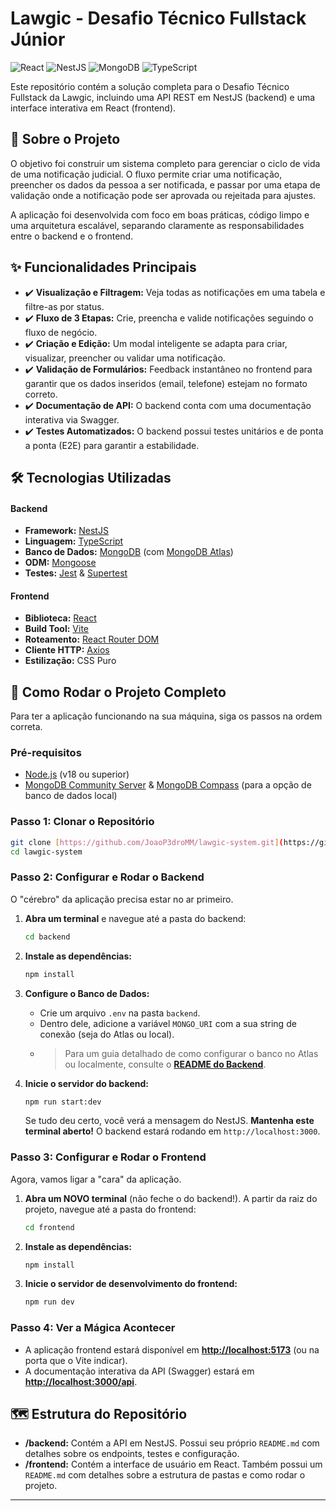 # Lawgic - Desafio Técnico Fullstack Júnior

![React](https://img.shields.io/badge/React-20232A?style=for-the-badge&logo=react&logoColor=61DAFB)
![NestJS](https://img.shields.io/badge/NestJS-E0234E?style=for-the-badge&logo=nestjs&logoColor=white)
![MongoDB](https://img.shields.io/badge/MongoDB-4EA94B?style=for-the-badge&logo=mongodb&logoColor=white)
![TypeScript](https://img.shields.io/badge/TypeScript-007ACC?style=for-the-badge&logo=typescript&logoColor=white)

Este repositório contém a solução completa para o Desafio Técnico Fullstack da Lawgic, incluindo uma API REST em NestJS (backend) e uma interface interativa em React (frontend).

## 🎯 Sobre o Projeto

O objetivo foi construir um sistema completo para gerenciar o ciclo de vida de uma notificação judicial. O fluxo permite criar uma notificação, preencher os dados da pessoa a ser notificada, e passar por uma etapa de validação onde a notificação pode ser aprovada ou rejeitada para ajustes.

A aplicação foi desenvolvida com foco em boas práticas, código limpo e uma arquitetura escalável, separando claramente as responsabilidades entre o backend e o frontend.

## ✨ Funcionalidades Principais

- ✔️ **Visualização e Filtragem:** Veja todas as notificações em uma tabela e filtre-as por status.
- ✔️ **Fluxo de 3 Etapas:** Crie, preencha e valide notificações seguindo o fluxo de negócio.
- ✔️ **Criação e Edição:** Um modal inteligente se adapta para criar, visualizar, preencher ou validar uma notificação.
- ✔️ **Validação de Formulários:** Feedback instantâneo no frontend para garantir que os dados inseridos (email, telefone) estejam no formato correto.
- ✔️ **Documentação de API:** O backend conta com uma documentação interativa via Swagger.
- ✔️ **Testes Automatizados:** O backend possui testes unitários e de ponta a ponta (E2E) para garantir a estabilidade.

## 🛠️ Tecnologias Utilizadas

#### Backend
- **Framework:** [NestJS](https://nestjs.com/)
- **Linguagem:** [TypeScript](https://www.typescriptlang.org/)
- **Banco de Dados:** [MongoDB](https://www.mongodb.com/) (com [MongoDB Atlas](https://www.mongodb.com/cloud/atlas))
- **ODM:** [Mongoose](https://mongoosejs.com/)
- **Testes:** [Jest](https://jestjs.io/) & [Supertest](https://github.com/ladjs/supertest)

#### Frontend
- **Biblioteca:** [React](https://react.dev/)
- **Build Tool:** [Vite](https://vitejs.dev/)
- **Roteamento:** [React Router DOM](https://reactrouter.com/)
- **Cliente HTTP:** [Axios](https://axios-http.com/)
- **Estilização:** CSS Puro

## 🚀 Como Rodar o Projeto Completo

Para ter a aplicação funcionando na sua máquina, siga os passos na ordem correta.

### Pré-requisitos
- [Node.js](https://nodejs.org/en/) (v18 ou superior)
- [MongoDB Community Server](https://www.mongodb.com/try/download/community) & [MongoDB Compass](https://www.mongodb.com/try/download/compass) (para a opção de banco de dados local)

### Passo 1: Clonar o Repositório

```bash
git clone [https://github.com/JoaoP3droMM/lawgic-system.git](https://github.com/JoaoP3droMM/lawgic-system.git)
cd lawgic-system
```

### Passo 2: Configurar e Rodar o Backend

O "cérebro" da aplicação precisa estar no ar primeiro.

1.  **Abra um terminal** e navegue até a pasta do backend:
    ```bash
    cd backend
    ```
2.  **Instale as dependências:**
    ```bash
    npm install
    ```
3.  **Configure o Banco de Dados:**
    * Crie um arquivo `.env` na pasta `backend`.
    * Dentro dele, adicione a variável `MONGO_URI` com a sua string de conexão (seja do Atlas ou local).
    * > Para um guia detalhado de como configurar o banco no Atlas ou localmente, consulte o **[README do Backend](./backend/README.md)**.

4.  **Inicie o servidor do backend:**
    ```bash
    npm run start:dev
    ```
    Se tudo deu certo, você verá a mensagem do NestJS. **Mantenha este terminal aberto!** O backend estará rodando em `http://localhost:3000`.

### Passo 3: Configurar e Rodar o Frontend

Agora, vamos ligar a "cara" da aplicação.

1.  **Abra um NOVO terminal** (não feche o do backend!). A partir da raiz do projeto, navegue até a pasta do frontend:
    ```bash
    cd frontend
    ```
2.  **Instale as dependências:**
    ```bash
    npm install
    ```
3.  **Inicie o servidor de desenvolvimento do frontend:**
    ```bash
    npm run dev
    ```

### Passo 4: Ver a Mágica Acontecer

-   A aplicação frontend estará disponível em **[http://localhost:5173](http://localhost:5173)** (ou na porta que o Vite indicar).
-   A documentação interativa da API (Swagger) estará em **[http://localhost:3000/api](http://localhost:3000/api)**.

## 🗺️ Estrutura do Repositório

-   **/backend:** Contém a API em NestJS. Possui seu próprio `README.md` com detalhes sobre os endpoints, testes e configuração.
-   **/frontend:** Contém a interface de usuário em React. Também possui um `README.md` com detalhes sobre a estrutura de pastas e como rodar o projeto.


---